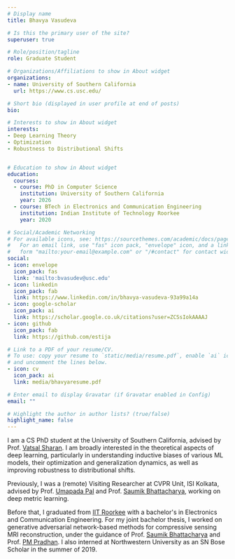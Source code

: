 ```yaml
---
# Display name
title: Bhavya Vasudeva

# Is this the primary user of the site?
superuser: true

# Role/position/tagline
role: Graduate Student

# Organizations/Affiliations to show in About widget
organizations:
- name: University of Southern California
  url: https://www.cs.usc.edu/

# Short bio (displayed in user profile at end of posts)
bio: 

# Interests to show in About widget
interests:
- Deep Learning Theory
- Optimization
- Robustness to Distributional Shifts


# Education to show in About widget
education:
  courses:
  - course: PhD in Computer Science
    institution: University of Southern California
    year: 2026
  - course: BTech in Electronics and Communication Engineering
    institution: Indian Institute of Technology Roorkee
    year: 2020

# Social/Academic Networking
# For available icons, see: https://sourcethemes.com/academic/docs/page-builder/#icons
#   For an email link, use "fas" icon pack, "envelope" icon, and a link in the
#   form "mailto:your-email@example.com" or "/#contact" for contact widget.
social:
- icon: envelope
  icon_pack: fas
  link: 'mailto:bvasudev@usc.edu'
- icon: linkedin
  icon_pack: fab
  link: https://www.linkedin.com/in/bhavya-vasudeva-93a99a14a
- icon: google-scholar 
  icon_pack: ai
  link: https://scholar.google.co.uk/citations?user=ZCSsIokAAAAJ
- icon: github
  icon_pack: fab
  link: https://github.com/estija

# Link to a PDF of your resume/CV.
# To use: copy your resume to `static/media/resume.pdf`, enable `ai` icons in `params.toml`, 
# and uncomment the lines below.
- icon: cv
  icon_pack: ai
  link: media/bhavyaresume.pdf

# Enter email to display Gravatar (if Gravatar enabled in Config)
email: ""

# Highlight the author in author lists? (true/false)
highlight_name: false
---
```


I am a CS PhD student at the University of Southern California, advised by Prof. [Vatsal Sharan](https://vatsalsharan.github.io/). I am broadly interested in the theoretical aspects of deep learning, particularly in understanding inductive biases of various ML models, their optimization and generalization dynamics, as well as improving robustness to distributional shifts.

Previously, I was a (remote) Visiting Researcher at CVPR Unit, ISI Kolkata, advised by Prof. [Umapada Pal](https://www.isical.ac.in/~umapada/) and Prof. [Saumik Bhattacharya](https://saumikb.github.io/), working on deep metric learning. 

Before that, I graduated from [IIT Roorkee](https://www.iitr.ac.in/) with a bachelor's in Electronics and Communication Engineering. For my joint bachelor thesis, I worked on generative adversarial network-based methods for compressive sensing MRI reconstruction, under the guidance of Prof. [Saumik Bhattacharya](https://saumikb.github.io/) and Prof. [PM Pradhan](https://www.iitr.ac.in/~ECE/Pyari_Mohan_Pradhan). I also interned at Northwestern University as an SN Bose Scholar in the summer of 2019. 

